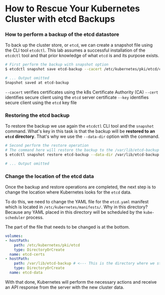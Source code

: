 # How to Rescue Your Kubernetes Cluster with etcd Backups

### How to perform a backup of the etcd datastore
To back up the cluster store, or `etcd`, we can create a snapshot file using the CLI tool `etcdctl`. This lab assumes a successful installation of the `etcdctl` tool and that prior knowledge of what `etcd` is and its purpose exists.

```bash
# First perform the backup with snapshot option 
$ etcdctl snapshot save etcd-backup --cacert /etc/kubernetes/pki/etcd/ca.crt --cert /etc/kubernetes/pki/etcd/server.crt --key /etc/kubernetes/pki/etcd/server.crt

# ... Output omitted
Snapshot saved at etcd-backup
```
`--cacert` verifies certificates using the k8s Certificate Authority (CA)
`--cert` identifies secure client using the `etcd` server certificate
`--key` identifies secure client using the `etcd` key file

### Restoring the etcd backup

To restore the backup we use again the `etcdctl` CLI tool and the `snapshot` command. What's key in this task is that the backup will be **restored to an `etcd` directory**. That's why we use the `--data-dir` option with the command.

```bash
# Second perform the restore operation
# The command here will restore the backup to the /var/lib/etcd-backup directory
$ etcdctl snapshot restore etcd-backup --data-dir /var/lib/etcd-backup

# ... Output omitted
```

### Change the location of the etcd data
Once the backup and restore operations are completed, the next step is to change the location where Kubernetes looks for the `etcd` data. 

To do this, we need to change the YAML file for the `etcd.yaml` manifest which is located in `/etc/kubernetes/manifests/`. Why in this directory? Because any YAML placed in this directory will be scheduled by the `kube-scheduler` process.

The part of the file that needs to be changed is at the bottom.

```yaml
volumes:
- hostPath:
    path: /etc/kubernetes/pki/etcd
    type: DirectoryOrCreate
  name: etcd-certs
- hostPath:
    path: /var/lib/etcd-backup # <--- This is the directory where we stored the snapshot
    type: DirectoryOrCreate
  name: etcd-data
```

With that done, Kubernetes will perform the necessary actions and receive an API response from the server with the new cluster data.
